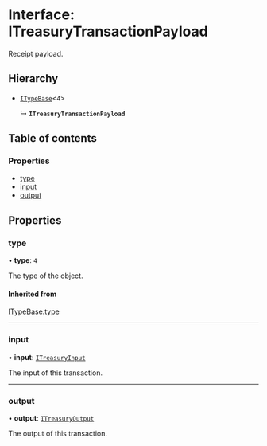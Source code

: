 # Interface: ITreasuryTransactionPayload

Receipt payload.

## Hierarchy

- [`ITypeBase`](ITypeBase.md)<``4``\>

  ↳ **`ITreasuryTransactionPayload`**

## Table of contents

### Properties

- [type](ITreasuryTransactionPayload.md#type)
- [input](ITreasuryTransactionPayload.md#input)
- [output](ITreasuryTransactionPayload.md#output)

## Properties

### type

• **type**: ``4``

The type of the object.

#### Inherited from

[ITypeBase](ITypeBase.md).[type](ITypeBase.md#type)

___

### input

• **input**: [`ITreasuryInput`](ITreasuryInput.md)

The input of this transaction.

___

### output

• **output**: [`ITreasuryOutput`](ITreasuryOutput.md)

The output of this transaction.
